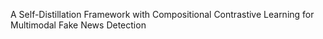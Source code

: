 A Self-Distillation Framework with Compositional Contrastive Learning for Multimodal Fake News Detection
